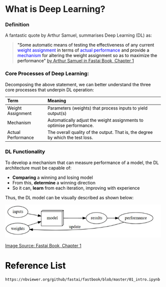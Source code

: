 # **What is Deep Learning?**
<!----------------------------------------------------------- 
                    Quote from Textbook 
------------------------------------------------------------>
### **Definition**
A fantastic quote by Arthur Samuel, summarises Deep Learning (DL) as:

<span style="color:black"> 

> <span style="color:black"> "Some automatic means of testing the effectiveness of any current <span style="color:blue"> weight assignment <span style="color:black"> in terms of <span style="color:blue"> actual performance <span style="color:black"> and provide a <span style="color:blue"> mechanism <span style="color:black"> for altering the weight assignment so as to maximize the performance"
[by Arthur Samuel in Fastai Book, Chapter 1](https://nbviewer.org/github/fastai/fastbook/blob/master/01_intro.ipynb)


<!----------------------------------------------------------- 
                    DL Components 
------------------------------------------------------------>

### **Core Processes of Deep Learning:**

Decomposing the above statement, we can better understand the three core processes that underpin DL operation:

<!--- Table Explaining Concepts--->
| Term | Meaning |
| :---         |     :---      |
 Weight Assignment  | Parameters (weights) that process inputs to yield output(s)
 Mechanism    | Automatically adjust the weight assignments to optimise performance. 
 Actual Performance | The overall quality of the output. That is, the degree by which the test loss.   






### **DL Functionality**
To develop a mechanism that can measure performance of a model, the DL architecture must be capable of:
* **Comparing** a winning and losing model 
* From this, **determine** a winning direction
* So it can, **learn** from each iteration, improving with experience

Thus, the DL model can be visually described as shown below: 

<!---(Photo of myself) -->
<img src="../images/DL_Model.jpg">

[Image Source: Fastai Book, Chapter 1](https://nbviewer.org/github/fastai/fastbook/blob/master/01_intro.ipynb)


# Reference List
    https://nbviewer.org/github/fastai/fastbook/blob/master/01_intro.ipynb

    
